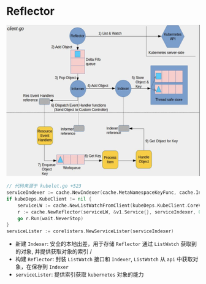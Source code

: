 # Reflector

![informer](../images/informer.png)

``` go
// 代码来源于 kubelet.go +523
serviceIndexer := cache.NewIndexer(cache.MetaNamespaceKeyFunc, cache.Indexers{cache.NamespaceIndex: cache.MetaNamespaceIndexFunc})
if kubeDeps.KubeClient != nil {
    serviceLW := cache.NewListWatchFromClient(kubeDeps.KubeClient.CoreV1().RESTClient(), "services", metav1.NamespaceAll, fields.Everything())
    r := cache.NewReflector(serviceLW, &v1.Service{}, serviceIndexer, 0)
    go r.Run(wait.NeverStop)
}
serviceLister := corelisters.NewServiceLister(serviceIndexer)
````

- 新建 `Indexer`: 安全的本地出差，用于存储 `Reflector` 通过 `ListWatch` 获取到的对象, 并提供获取对象的索引 <namespace>/<name>
- 构建 `Reflector`: 封装 `ListWatch` 接口和 `Indexer`, `ListWatch` 从 `api` 中获取对象，在保存到 `Indexer`
- `serviceLister`: 提供索引获取 `kubernetes` 对象的能力
